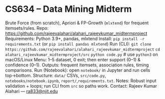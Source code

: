 # CS634 – Data Mining Midterm
Brute Force (from scratch), Apriori & FP-Growth (`mlxtend`) for frequent itemsets/rules.
Repo: https://github.com/rajeevalahari/alahari_rajeevkumar_midtermproject
Requirements: Python 3.9+, pandas, mlxtend
Install: `pip install -r requirements.txt`  (or `pip install pandas mlxtend`)
Run (CLI):
`git clone https://github.com/rajeevalahari/alahari_rajeevkumar_midtermproject`
`cd alahari_rajeevkumar_midtermproject/src`
`python code.py`  # use `python3` on macOS/Linux
Menu: 1–5 dataset, 0 exit; then enter support (0–1) & confidence (0–1).
Outputs: frequent itemsets, association rules, timing comparisons.
Run (Notebook): open `notebook/` in Jupyter and run cells top→bottom.
Structure: `data/` CSVs, `src/code.py`, `notebooks/notebook.ipynb`, `report/`,`requirements.txt`.
Notes: Robust input validation + loops; run CLI from `src` so paths work.
Contact: Rajeev Kumar Alahari — ra833@njit.edu
